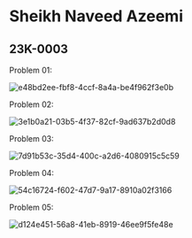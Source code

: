 # Sheikh Naveed Azeemi
## 23K-0003

Problem 01:

![e48bd2ee-fbf8-4ccf-8a4a-be4f962f3e0b](https://github.com/NaveedShk/PfFall23/assets/142867585/b59a2f52-631c-48c3-b7bf-6725da23d1b3)

Problem 02:

![3e1b0a21-03b5-4f37-82cf-9ad637b2d0d8](https://github.com/NaveedShk/PfFall23/assets/142867585/f5c278e5-9871-4879-86a8-ec0345fdf172)

Problem 03:

![7d91b53c-35d4-400c-a2d6-4080915c5c59](https://github.com/NaveedShk/PfFall23/assets/142867585/4e47ca54-3542-4056-8bf0-ed5be5fea607)

Problem 04:

![54c16724-f602-47d7-9a17-8910a02f3166](https://github.com/NaveedShk/PfFall23/assets/142867585/ae3ae698-32b7-461a-8219-157abe67597f)

Problem 05:

![d124e451-56a8-41eb-8919-46ee9f5fe48e](https://github.com/NaveedShk/PfFall23/assets/142867585/e4aeb0ba-d5a3-409a-9387-71fd61097949)
